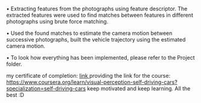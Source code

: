 • Extracting features from the photographs using feature descriptor. The extracted features were used to find matches between features in different photographs using brute force matching.

• Used the found matches to estimate the camera motion between successive photographs, built the vehicle trajectory using the estimated camera motion.

• To look how everything has been implemented, please refer to the Project folder.

my certificate of completion: <a href="https://www.coursera.org/account/accomplishments/verify/EWWK36ZPJ87G?utm_source=link&utm_medium=certificate&utm_content=cert_image&utm_campaign=pdf_header_button&utm_product=course"> link </a>
providing the link for the course: https://www.coursera.org/learn/visual-perception-self-driving-cars?specialization=self-driving-cars
keep motivated and keep learning. All the best :D
